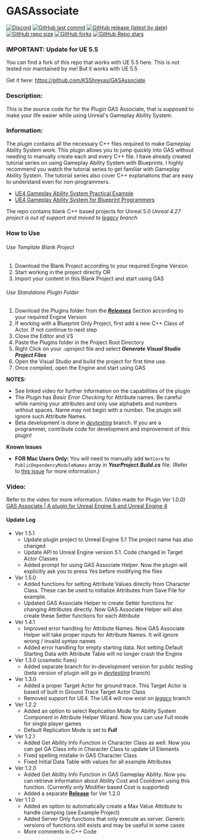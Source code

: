 # GASAssociate

[![Discord](https://img.shields.io/discord/820665024137789472?label=discord)](https://discord.gg/nfkTafPJKK)
[![GitHub last commit](https://img.shields.io/github/last-commit/archangel4031/GASAssociate?color=%237d0096)](https://github.com/archangel4031/GASAssociate)
[![GitHub release (latest by date)](https://img.shields.io/github/v/release/archangel4031/GASAssociate?color=%23ad0000&label=latest%20release)](https://github.com/archangel4031/GASAssociate/releases)
[![GitHub repo size](https://img.shields.io/github/repo-size/archangel4031/GASAssociate)](https://github.com/archangel4031/GASAssociate)
[![GitHub forks](https://img.shields.io/github/forks/archangel4031/GASAssociate?style=social)](https://github.com/archangel4031/GASAssociate/network/members)
[![GitHub Repo stars](https://img.shields.io/github/stars/archangel4031/GASAssociate?style=social)](https://github.com/archangel4031/GASAssociate/stargazers)


### IMPORTANT: Update for UE 5.5
You can find a fork of this repo that works with UE 5.5 here. This is not tested nor maintained by me! But it works with UE 5.5

Get it here: https://github.com/KSShreyas/GASAssociate

### Description:

This is the source code for for the Plugin GAS Associate, that is supposed to make your life easier while using Unreal's Gameplay Ability System.


### Information:

The plugin contains all the necessary C++ files required to make Gameplay Ability System work. This plugin allows you to jump quickly into GAS without needing to manually create each and every C++ file. I have already created tutorial series on using Gameplay Ability System with Blueprints. I highly recommend you watch the tutorial series to get familiar with Gameplay Ability System. The tutorial series also cover C++ explanations that are easy to understand even for non-programmers.

 - [UE4 Gameplay Ability System Practical Example](https://www.youtube.com/playlist?list=PLeEXbS_TaXrAbfoPYSNROqe1fDQfQHTfo)
 - [UE4 Gameplay Ability System for Blueprint Programmers](https://www.youtube.com/playlist?list=PLeEXbS_TaXrDlqQv753CpKqDlpNXixFMg)

The repo contains blank C++ based projects for Unreal 5.0
*Unreal 4.27 project is out of support and moved to [legacy](https://github.com/archangel4031/GASAssociate/tree/legacyUE4UE5) branch*

### How to Use
###### Use Template Blank Project

 1. Download the Blank Project according to your required Engine Version
 2. Start working in the project directly OR
 3. Import your content in this Blank Project and start using GAS

###### Use Standalone Plugin Folder

 1. Download the Plugins folder from the [***Releases***](https://github.com/archangel4031/GASAssociate/releases) Section according to your required Engine Version
 2. If working with a Blueprint Only Project, first add a new C++ Class of Actor. If not continue to next step
 3. Close the Editor and VS
 4. Paste the Plugins folder in the Project Root Directory
 5. Right Click on your .uproject file and select ***Generate Visual Studio Project Files***
 6. Open the Visual Studio and build the project for first time use.
 7. Once compiled, open the Engine and start using GAS

**NOTES:** 

 - See linked video for further information on the capabilities of the plugin
 - The Plugin has *Basic Error Checking* for Attribute names. Be careful while naming your attributes and only use alphabets and numbers without spaces. Name may not begin with a number. The plugin will ignore such Attribute Names.
 - Beta development is done in *[devtesting](https://github.com/archangel4031/GASAssociate/tree/devtesting)* branch. If you are a programmer, contribute code for development and improvement of this plugin!
 
 **Known Issues**
 - **FOR Mac Users Only:** You will need to manually add `NetCore` to `PublicDependencyModuleNames` array in ***YourProject.Build.cs*** file. (Refer to [this issue](https://github.com/archangel4031/GASAssociate/issues/1) for more information.)
 
### Video:
Refer to the video for more information. (Video made for Plugin Ver 1.0.0)
[GAS Associate | A plugin for Unreal Engine 5 and Unreal Engine 4](https://youtu.be/ett9ZTHYN8g)

#### Update Log

  - Ver 1.5.1
	 - Update plugin project to Unreal Engine 5.1 The project name has also changed
	 - Update API to Unreal Engine version 5.1. Code changed in Target Actor Classes
	 - Added prompt for using GAS Associate Helper. Now the plugin will explicitly ask you to press *Yes* before modifying the files
  - Ver 1.5.0
     - Added functions for setting Attribute Values directly from Character Class. These can be used to initialize Attributes from Save File for example.
     - Updated GAS Associate Helper to create Setter functions for changing Attributes directly. Now GAS Associate Helper will also create these Setter functions for each Attribute
 - Ver 1.4.1
	 - Improved error handling for Attribute Names. Now GAS Associate Helper will take proper inputs for Attribute Names. It will ignore wrong / invalid syntax names
     - Added error handling for empty starting data. Not setting Default Starting Data with Attribute Table will no longer crash the Engine
 - Ver 1.3.0 (cosmetic fixes)
	 - Added separate branch for in-development version for public testing (beta version of plugin will go in *[devtesting](https://github.com/archangel4031/GASAssociate/tree/devtesting)* branch)
 - Ver 1.3.0
	 - Added a proper Target Actor for ground trace. This Target Actor is based of built in Ground Trace Target Actor Class
	 - Removed support for UE4. The UE4 will now exist on *[legacy](https://github.com/archangel4031/GASAssociate/tree/legacyUE4UE5)* branch
 - Ver 1.2.2
	 - Added an option to select Replication Mode for Ability System Component in Attribute Helper Wizard. Now you can use Full mode for single player games
	 - Default Replication Mode is set to ***Full***
 - Ver 1.2.1
	 - Added Get Ability Info Function in Character Class as well. Now you can get GA Class info in Character Class to update UI Elements
	 - Fixed spelling mistake in GAS Character Class
	 - Fixed Initial Data Table with values for all example Attributes
 - Ver 1.2.0
	 - Added Get Ability Info Function in GAS Gameplay Ability. Now you can retrieve information about Ability Cost and Cooldown using this function. (Currently only Modifier based Cost is supported)
	 - Added a separate [**Release**](https://github.com/archangel4031/GASAssociate/releases) for Ver 1.2.0
 - Ver 1.1.0
	 - Added an option to automatically create a Max Value Attribute to handle clamping (see Example Project)
	 - Added Server Only functions that only execute as server. Generic versions of functions still exists and may be useful in some cases
	 - More comments in C++ Code

